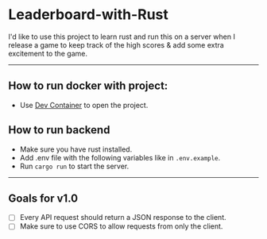 # Leaderboard-with-Rust


 I'd like to use this project to learn rust and run this on a server when I release a game to keep track of the high scores & add some extra excitement to the game.

---

## How to run docker with project:
- Use [Dev Container](https://marketplace.visualstudio.com/items?itemName=ms-vscode-remote.remote-containers) to open the project.

## How to run backend
- Make sure you have rust installed.
- Add .env file with the following variables like in `.env.example`.
- Run `cargo run` to start the server.

---

## Goals for v1.0
- [ ] Every API request should return a JSON response to the client.
- [ ] Make sure to use CORS to allow requests from only the client.
